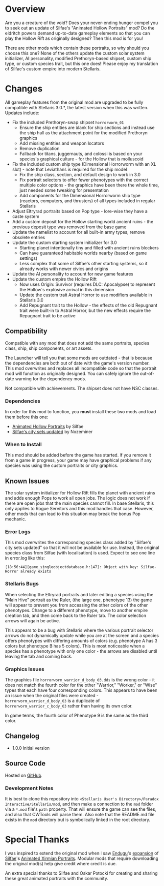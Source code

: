 # Overview

Are you a creature of the void?  Does your never-ending hunger compel you to seek out an update of Silfae's "Animated Hollow Portraits" mod?  Do the eldritch powers demand up-to-date gameplay elements so that you can play the Hollow Rift as originally designed?  Then this mod is for you!

There are other mods which contain these portraits, so why should you choose this one?  None of the others update the custom solar system initializer, AI personality, modified Prethoryn-based shipset, custom ship type, or custom species trait, but this one does!  Please enjoy my translation of Silfae's custom empire into modern Stellaris.

# Changes

All gameplay features from the original mod are upgraded to be fully compatible with Stellaris 3.0.*, the latest version when this was written.  Updates include:

* Fix the included Prethoryn-swap shipset `horrorworm_01`
    * Ensure the ship entities are blank for ship sections and instead use the ship hull as the attachment point for the modified Prethoryn graphics
    * Add missing entities and weapon locators
    * Remove duplication
    * Fallback for titans, juggernauts, and colossi is based on your species's graphical culture - for the Hollow that is molluscoid
* Fix the included custom ship type (Dimensional Horrorworm with an XL slot) - note that Leviathans is required for the ship model
    * Fix the ship class, section, and default design to work in 3.0
    * Fix portrait selectors to offer fewer phenotypes with the correct multiple color options - the graphics have been there the whole time, just needed some tweaking for presentation
    * Add components for the Dimensional Horrorworm ship type (reactors, computers, and thrusters) of all types included in regular Stellaris
* Adjust Eltryrad portraits based on Pop type - lore-wise they have a caste system
* Add a custom deposit for the Hollow starting world ancient ruins - the previous deposit type was removed from the base game
* Update the namelist to account for all built-in army types, remove obsolete entries
* Update the custom starting system initializer for 3.0
    * Starting planet intentionally tiny and filled with ancient ruins blockers
    * Can have guaranteed habitable worlds nearby (based on game settings)
    * Less complex that some of Silfae's other starting systems, so it already works with newer civics and origins
* Update the AI personality to account for new game features
* Update the custom empire the Hollow Rift
    * Now uses Origin: Survivor (requires DLC: Apocalypse) to represent the Hollow's explosive arrival in this dimension
    * Update the custom trait Astral Horror to use modifiers available in Stellaris 3.0
    * Add Repugnant trait to the Hollow - the effects of the old Repugnant trait were built-in to Astral Horror, but the new effects require the Repugnant trait to be active

## Compatibility

Compatible with any mod that does not add the same portraits, species class, ship, ship components, or art assets.

The Launcher will tell you that some mods are outdated - that is because the dependencies are both out of date with the game's version number.  This mod overwrites and replaces all incompatible code so that the portrait mod will function as originally designed.  You can safely ignore the out-of-date warning for the dependency mods.

Not compatible with achievements.  The shipset does not have NSC classes.

### Dependencies

In order for this mod to function, you **must** install these two mods and load them before this one:

* [Animated Hollow Portraits](https://steamcommunity.com/sharedfiles/filedetails/?id=902526212) by Silfae
* [Silfae's city sets updated](https://steamcommunity.com/sharedfiles/filedetails/?id=2247427791) by Nozeminer

### When to Install

This mod should be added before the game has started.  If you remove it from a game in progress, your game may have graphical problems if any species was using the custom portraits or city graphics.

## Known Issues

The solar system initializer for Hollow Rift fills the planet with ancient ruins and adds enough Pops to work all open jobs.  The logic does not work if there are open jobs that the main species cannot fill.  In base Stellaris, this only applies to Rogue Servitors and this mod handles that case.  However, other mods that can lead to this situation may break the bonus Pop mechanic.

### Error Logs

This mod overwrites the corresponding species class added by "Silfae's city sets updated" so that it will not be available for use.  Instead, the original species class from Silfae (with localisation) is used.  Expect to see one line in error.log like this:

```
[18:56:44][game_singleobjectdatabase.h:147]: Object with key: Silfae-Horror already exists
```

### Stellaris Bugs

When selecting the Eltryrad portraits and later editing a species using the "Main Hive" portrait as the Ruler, (the large one, phenotype 13) the game will appear to prevent you from accessing the other colors of the other phenotypes.  Change to a different phenotype, move to another empire creation tab, and then come back to the Ruler tab.  The color selection arrows will again be active.

This appears to be a bug with Stellaris where the various portrait selector arrows do not dynamically update while you are at the screen and a species offers phenotypes with differing amounts of colors (e.g. phenotype A has 3 colors but phenotype B has 5 colors).  This is most noticeable when a species has a phenotype with only one color - the arrows are disabled until leaving the tab and coming back.

### Graphics Issues

The graphics file `horrorworm_warrior_d_body_03.dds` is the wrong color - it does not match the fourth color for the other "Warrior," "Worker," or "Wise" types that each have four corresponding colors.  This appears to have been an issue when the original files were created - `horrorworm_warrior_d_body_03` is a duplicate of `horrorworm_warrior_c_body_03` rather than having its own color.

In game terms, the fourth color of Phenotype 9 is the same as the third color.

## Changelog

* 1.0.0 Initial version

## Source Code

Hosted on [GitHub](https://github.com/corsairmarks/horrorworm_portraits_revisited).

### Development Notes

It is best to clone this repository into `<Stellaris User's Directory>/Paradox Interactive/Stellaris/mod`, and then make a connection to the `mod` folder via a `*.mod` file's `path` property.  That will ensure the game can see the files, and also that CWTools will parse them.  Also note that the README.md file exists in the `mod` directory but is symbolically linked in the root directory.

# Special Thanks

I was inspired to extend the original mod when I saw [Endugu](https://steamcommunity.com/profiles/76561198037630876/myworkshopfiles/)'s [expansion](https://steamcommunity.com/sharedfiles/filedetails/?id=1584824947) of [Silfae](https://steamcommunity.com/profiles/76561198021525667/myworkshopfiles/)'s [Animated Xirmian Portraits](https://steamcommunity.com/workshop/filedetails/?id=881118424).  Modular mods that require downloading the original mod(s) help give credit where credit is due.

An extra special thanks to Silfae and Oskar Potocki for creating and sharing these great animated portraits with the community.